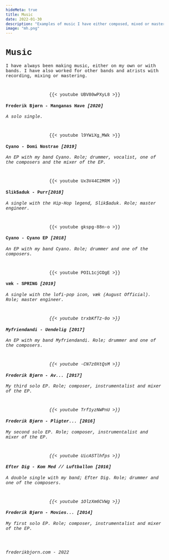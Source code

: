 ```yaml
---
hideMeta: true
title: Music
date: 2022-01-30
description: "Examples of music I have either composed, mixed or mastered."
image: "mh.png"
---
```


<a style="text-decoration:none;font-family:courier new;font-size:14px;text-decoration:none;"> 

<h1> Music </h1>

I have always been making music, either on my own or with bands.
I have also worked for other bands and atrists with recording, mixing or mastering.

<br>
 
<p align="center">
{{< youtube UBV80wPXyL8 >}}
	<h4>Frederik Bjørn - Manganas Have <em>[2020]</h4>

A solo single.</em>
</p>

<br>
 
<p align="center">
{{< youtube l9YWiXg_MWk >}}
	<h4>Cyano - Domi Nostrae <em>[2019]</h4>

An EP with my band Cyano. Role; drummer, vocalist, one of the composers and the mixer of the EP.</em>
</p>

<br>

<p align="center">
{{< youtube Ux3V44C2MRM >}}
	<h4>Slik$aduk - Purr<em>[2018]</h4>

A single with the Hip-Hop legend, Slik$aduk. Role; master engineer.</em>

</p>

<br>

<p align="center">
{{< youtube gkspg-88n-o >}}
	<h4>Cyano - Cyano EP <em>[2018]</h4>

An EP with my band Cyano. Role; drummer and one of the composers.</em>

</p>

<br>

<p align="center">
{{< youtube POIL1cjCOgE >}}
	<h4>væk - SPRING <em>[2019]</h4>

A single with the lofi-pop icon, væk (August Official). Role; master engineer.<em>

</p>

<br>

<p align="center">
{{< youtube trxbKfTz-0o >}}
	<h4> Myfriendandi - Uendelig <em>[2017]</h4>

An EP with my band Myfriendandi. Role; drummer and one of the composers.<em>

</p>

<br>

<p align="center">
{{< youtube -CN7z0XtQsM >}}
	<h4> Frederik Bjørn - Av... <em>[2017]</h4>

My third solo EP. Role; composer, instrumentalist and mixer of the EP.<em>

</p>

<br>

<p align="center">
{{< youtube Trf1yzNWPnU >}}
	<h4> Frederik Bjørn - Pligter... <em>[2016]</h4>

My second solo EP. Role; composer, instrumentalist and mixer of the EP.<em>

</p>

<br>

<p align="center">
{{< youtube UicASTlhfps >}}
	<h4>Efter Dig - Kom Med // Luftballon <em>[2016]</h4>

A double single with my band; Efter Dig. Role; drummer and one of the composers.<em>

</p>

<br>

<p align="center">
{{< youtube 1OlzXm6CVWg >}}
	<h4> Frederik Bjørn - Movies... <em>[2014]</h4>

My first solo EP. Role; composer, instrumentalist and mixer of the EP.<em>

</p>

<br>
<br>

<a style="text-decoration:none;font-family:courier new;font-size:14px;text-decoration:none;"> 


<em>frederikbjorn.com - 2022</em>

<br>

</a>

